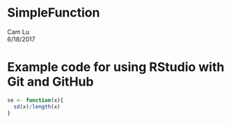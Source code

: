 # SimpleFunction
Cam Lu  
6/18/2017  

# Example code for using RStudio with Git and GitHub


```r
se <- function(x){
  sd(x)/length(x)
}
```
